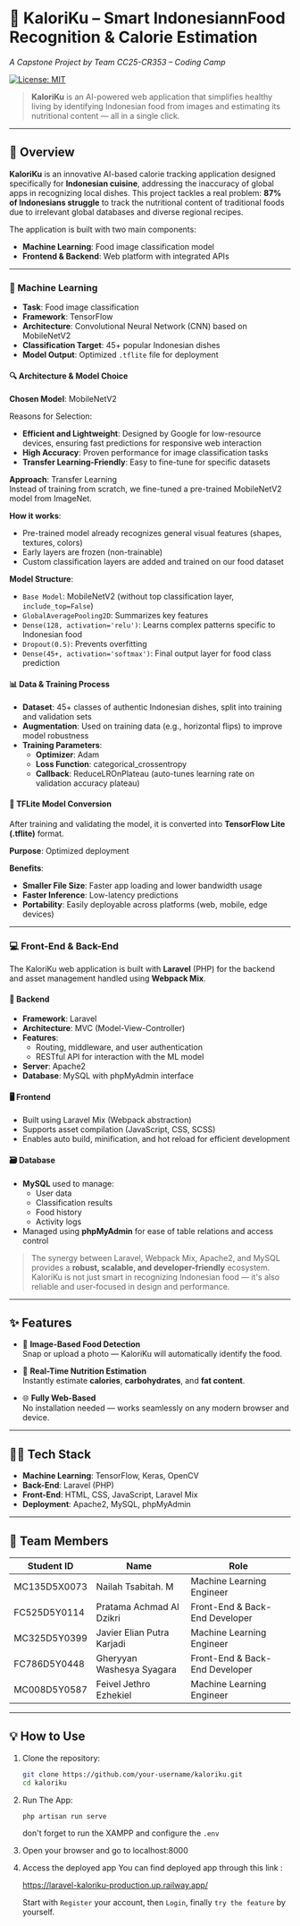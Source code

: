 # 🍱 KaloriKu – Smart IndonesiannFood Recognition & Calorie Estimation

*A Capstone Project by Team CC25-CR353 – Coding Camp*

[![License: MIT](https://img.shields.io/badge/License-MIT-green.svg)](LICENSE)  
> **KaloriKu** is an AI-powered web application that simplifies healthy living by identifying Indonesian food from images and estimating its nutritional content — all in a single click.

---

## 🚀 Overview

**KaloriKu** is an innovative AI-based calorie tracking application designed specifically for **Indonesian cuisine**, addressing the inaccuracy of global apps in recognizing local dishes. This project tackles a real problem: **87% of Indonesians struggle** to track the nutritional content of traditional foods due to irrelevant global databases and diverse regional recipes.

The application is built with two main components:
- **Machine Learning**: Food image classification model
- **Frontend & Backend**: Web platform with integrated APIs

---

### 🧠 Machine Learning

- **Task**: Food image classification
- **Framework**: TensorFlow
- **Architecture**: Convolutional Neural Network (CNN) based on MobileNetV2
- **Classification Target**: 45+ popular Indonesian dishes
- **Model Output**: Optimized `.tflite` file for deployment

#### 🔍 Architecture & Model Choice

**Chosen Model**: MobileNetV2

Reasons for Selection:
- **Efficient and Lightweight**: Designed by Google for low-resource devices, ensuring fast predictions for responsive web interaction
- **High Accuracy**: Proven performance for image classification tasks
- **Transfer Learning-Friendly**: Easy to fine-tune for specific datasets

**Approach**: Transfer Learning  
Instead of training from scratch, we fine-tuned a pre-trained MobileNetV2 model from ImageNet.

**How it works**:
- Pre-trained model already recognizes general visual features (shapes, textures, colors)
- Early layers are frozen (non-trainable)
- Custom classification layers are added and trained on our food dataset

**Model Structure**:
- `Base Model`: MobileNetV2 (without top classification layer, `include_top=False`)
- `GlobalAveragePooling2D`: Summarizes key features
- `Dense(128, activation='relu')`: Learns complex patterns specific to Indonesian food
- `Dropout(0.5)`: Prevents overfitting
- `Dense(45+, activation='softmax')`: Final output layer for food class prediction

#### 📊 Data & Training Process

- **Dataset**: 45+ classes of authentic Indonesian dishes, split into training and validation sets
- **Augmentation**: Used on training data (e.g., horizontal flips) to improve model robustness
- **Training Parameters**:
  - **Optimizer**: Adam
  - **Loss Function**: categorical_crossentropy
  - **Callback**: ReduceLROnPlateau (auto-tunes learning rate on validation accuracy plateau)

#### 🧪 TFLite Model Conversion

After training and validating the model, it is converted into **TensorFlow Lite (.tflite)** format.

**Purpose**: Optimized deployment

**Benefits**:
- **Smaller File Size**: Faster app loading and lower bandwidth usage
- **Faster Inference**: Low-latency predictions
- **Portability**: Easily deployable across platforms (web, mobile, edge devices)

---

### 💻 Front-End & Back-End

The KaloriKu web application is built with **Laravel** (PHP) for the backend and asset management handled using **Webpack Mix**.

#### 🔧 Backend

- **Framework**: Laravel
- **Architecture**: MVC (Model-View-Controller)
- **Features**:
  - Routing, middleware, and user authentication
  - RESTful API for interaction with the ML model
- **Server**: Apache2
- **Database**: MySQL with phpMyAdmin interface

#### 🖥️ Frontend

- Built using Laravel Mix (Webpack abstraction)
- Supports asset compilation (JavaScript, CSS, SCSS)
- Enables auto build, minification, and hot reload for efficient development

#### 🗃️ Database
- **MySQL** used to manage:
  - User data
  - Classification results
  - Food history
  - Activity logs
- Managed using **phpMyAdmin** for ease of table relations and access control

> The synergy between Laravel, Webpack Mix, Apache2, and MySQL provides a **robust, scalable, and developer-friendly** ecosystem. KaloriKu is not just smart in recognizing Indonesian food — it's also reliable and user-focused in design and performance.

---

## ✨ Features

- 📸 **Image-Based Food Detection**  
  Snap or upload a photo — KaloriKu will automatically identify the food.

- 🧠 **Real-Time Nutrition Estimation**  
  Instantly estimate **calories**, **carbohydrates**, and **fat content**.

- 🌐 **Fully Web-Based**  
  No installation needed — works seamlessly on any modern browser and device.

---

## 🧑‍💻 Tech Stack

- **Machine Learning**: TensorFlow, Keras, OpenCV
- **Back-End**: Laravel (PHP)
- **Front-End**: HTML, CSS, JavaScript, Laravel Mix
- **Deployment**: Apache2, MySQL, phpMyAdmin

---


## 👥 Team Members

| Student ID     | Name                         | Role                             |
|----------------|------------------------------|----------------------------------|
| MC135D5X0073   | Nailah Tsabitah. M           | Machine Learning Engineer        |
| FC525D5Y0114   | Pratama Achmad Al Dzikri     | Front-End & Back-End Developer   |
| MC325D5Y0399   | Javier Elian Putra Karjadi   | Machine Learning Engineer        |
| FC786D5Y0448   | Gheryyan Washesya Syagara    | Front-End & Back-End Developer   |
| MC008D5Y0587   | Feivel Jethro Ezhekiel       | Machine Learning Engineer        |

---

## 💡 How to Use

1. Clone the repository:
   ```bash
   git clone https://github.com/your-username/kaloriku.git
   cd kaloriku
2. Run The App:
   ```bash
   php artisan run serve
   ```
   don't forget to run the XAMPP and configure the `.env`
4. Open your browser and go to localhost:8000
5. Access the deployed app
   You can find deployed app through this link :

   https://laravel-kaloriku-production.up.railway.app/
   
   Start with `Register` your account, then `Login`, finally `try the feature` by yourself.
